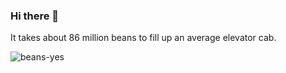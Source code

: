 ### Hi there 👋

<!--
**colejd/colejd** is a ✨ _special_ ✨ repository because its `README.md` (this file) appears on your GitHub profile.

Here are some ideas to get you started:

- 🔭 I’m currently working on ...
- 🌱 I’m currently learning ...
- 👯 I’m looking to collaborate on ...
- 🤔 I’m looking for help with ...
- 💬 Ask me about ...
- 📫 How to reach me: ...
- 😄 Pronouns: ...
- ⚡ Fun fact: ...
-->

It takes about 86 million beans to fill up an average elevator cab.

![beans-yes](https://user-images.githubusercontent.com/702432/111728549-77430780-8843-11eb-80ba-2ba46e26a98c.jpg)
